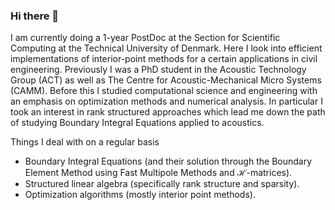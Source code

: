 ### Hi there 👋 

I am currently doing a 1-year PostDoc at the Section for Scientific Computing at the Technical University of Denmark. Here I look into efficient implementations of interior-point methods for a certain applications in civil engineering. Previously I was a PhD student in the Acoustic Technology Group (ACT) as well as The Centre for Acoustic-Mechanical Micro Systems (CAMM). Before this I studied computational science and engineering with an emphasis on optimization methods and numerical analysis. In particular I took an interest in rank structured approaches which lead me down the path of studying Boundary Integral Equations applied to acoustics.

Things I deal with on a regular basis
* Boundary Integral Equations (and their solution through the Boundary Element Method using Fast Multipole Methods and $\mathcal{H}$-matrices).
* Structured linear algebra (specifically rank structure and sparsity).
* Optimization algorithms (mostly interior point methods).
